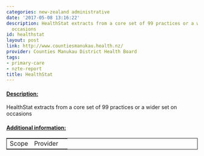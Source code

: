 ```yaml
---
categories: new-zealand administrative
date: '2017-05-08 13:16:22'
description: HealthStat extracts from a core set of 99 practices or a wider set on
  occasions
id: healthstat
layout: post
link: http://www.countiesmanukau.health.nz/
provider: Counties Manukau District Health Board
tags:
- primary-care
- nzte-report
title: HealthStat
---
```



 <h4> <u>Description:</u> </h4>
HealthStat extracts from a core set of 99 practices or a wider set on occasions
 <h4> <u>Additional information:</u> </h4>
 <table style="border: 1px solid">
 <tr> <td width="40%">Scope</td> <td>Provider</td> </tr>
 </table>